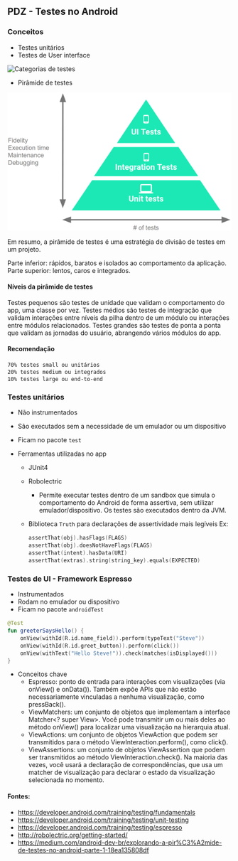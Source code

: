 ## PDZ - Testes no Android

### Conceitos

* Testes unitários
* Testes de User interface

![Categorias de testes](doc/test_categories.webp)

* Pirâmide de testes

![Pirâmide de testes](doc/pyramid.png)

Em resumo, a pirâmide de testes é uma estratégia de divisão de testes em um projeto. 

Parte inferior: rápidos, baratos e isolados ao comportamento da aplicação. 
Parte superior: lentos, caros e integrados.

#### Níveis da pirâmide de testes
Testes pequenos são testes de unidade que validam o comportamento do app, uma classe por vez.
Testes médios são testes de integração que validam interações entre níveis da pilha dentro de um módulo ou interações entre módulos relacionados.
Testes grandes são testes de ponta a ponta que validam as jornadas do usuário, abrangendo vários módulos do app.

#### Recomendação
```text
70% testes small ou unitários
20% testes medium ou integrados
10% testes large ou end-to-end
```

### Testes unitários

* Não instrumentados
* São executados sem a necessidade de um emulador ou um dispositivo
* Ficam no pacote `test`

* Ferramentas utilizadas no app
    * JUnit4

    * Robolectric
        - Permite executar testes dentro de um sandbox que simula o comportamento do Android de forma assertiva, sem utilizar emulador/dispositivo. Os testes são executados dentro da JVM.

    * Biblioteca `Truth` para declarações de assertividade mais legíveis
        Ex:
        ```kotlin
        assertThat(obj).hasFlags(FLAGS)
        assertThat(obj).doesNotHaveFlags(FLAGS)
        assertThat(intent).hasData(URI)
        assertThat(extras).string(string_key).equals(EXPECTED)
        ```

### Testes de UI - Framework Espresso

* Instrumentados
* Rodam no emulador ou dispositivo
* Ficam no pacote `androidTest`

```kotlin
@Test
fun greeterSaysHello() {
    onView(withId(R.id.name_field)).perform(typeText("Steve"))
    onView(withId(R.id.greet_button)).perform(click())
    onView(withText("Hello Steve!")).check(matches(isDisplayed()))
}
```

- Conceitos chave
    * Espresso: ponto de entrada para interações com visualizações (via onView() e onData()). Também expõe APIs que não estão necessariamente vinculadas a nenhuma visualização, como pressBack().
    * ViewMatchers: um conjunto de objetos que implementam a interface Matcher<? super View>. Você pode transmitir um ou mais deles ao método onView() para localizar uma visualização na hierarquia atual.
    * ViewActions: um conjunto de objetos ViewAction que podem ser transmitidos para o método ViewInteraction.perform(), como click().
    * ViewAssertions: um conjunto de objetos ViewAssertion que podem ser transmitidos ao método ViewInteraction.check(). Na maioria das vezes, você usará a declaração de correspondências, que usa um matcher de visualização para declarar o estado da visualização selecionada no momento.


#### Fontes:
* https://developer.android.com/training/testing/fundamentals
* https://developer.android.com/training/testing/unit-testing
* https://developer.android.com/training/testing/espresso
* http://robolectric.org/getting-started/
* https://medium.com/android-dev-br/explorando-a-pir%C3%A2mide-de-testes-no-android-parte-1-18ea135808df